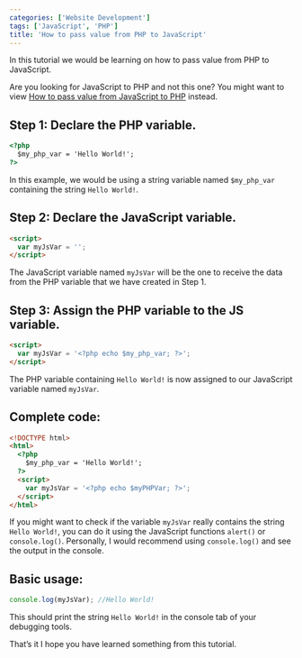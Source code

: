 ```yaml
---
categories: ['Website Development']
tags: ['JavaScript', 'PHP']
title: 'How to pass value from PHP to JavaScript'
---
```

In this tutorial we would be learning on how to pass value from PHP to JavaScript.

Are you looking for JavaScript to PHP and not this one? You might want to view [How to pass value from JavaScript to PHP](/posts/how-to-pass-value-from-javascript-to-php) instead.

## Step 1: Declare the PHP variable.

```html
<?php     
  $my_php_var = 'Hello World!'; 
?>
```

In this example, we would be using a string variable named `$my_php_var` containing the string `Hello World!`.

## Step 2: Declare the JavaScript variable.

```html
<script>     
  var myJsVar = ''; 
</script>
```

The JavaScript variable named `myJsVar` will be the one to receive the data from the PHP variable that we have created in Step 1.

## Step 3: Assign the PHP variable to the JS variable.

```html
<script>     
  var myJsVar = '<?php echo $my_php_var; ?>'; 
</script>
```

The PHP variable containing `Hello World!` is now assigned to our JavaScript variable named `myJsVar`.

## Complete code:

```html
<!DOCTYPE html> 
<html>     
  <?php         
    $my_php_var = 'Hello World!';     
  ?>    
  <script>         
    var myJsVar = '<?php echo $myPHPVar; ?>';    
  </script> 
</html>
```

If you might want to check if the variable `myJsVar` really contains the string `Hello World!`, you can do it using the JavaScript functions `alert()` or `console.log()`. Personally, I would recommend using `console.log()` and see the output in the console.

## Basic usage:

```js
console.log(myJsVar); //Hello World!
```

This should print the string `Hello World!` in the console tab of your debugging tools.

That’s it I hope you have learned something from this tutorial.
